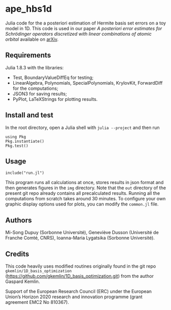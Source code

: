 # ape_hbs1d

Julia code for the a posteriori estimation of Hermite basis set errors on a toy model in 1D. This code is used in our paper _A posteriori error estimates for Schrödinger operators discretized with linear combinations of atomic orbital_ available on [arXiv](pending).

## Requirements

Julia 1.8.3 with the libraries:
- Test, BoundaryValueDiffEq for testing;
- LinearAlgebra, Polynomials, SpecialPolynomials, KrylovKit, ForwardDiff for the computations;
- JSON3 for saving results;
- PyPlot, LaTeXStrings for plotting results.

## Install and test

In the root directory, open a Julia shell with `julia --project` and then run
```
using Pkg
Pkg.instantiate()
Pkg.test()
```

## Usage

```
include("run.jl")
```

This program runs all calculations at once, stores results in json format and then generates figures in the `img` directory. Note that the `out` directory of the present git repo already contains all precalculated results.  Running all the computations from scratch takes around 30 minutes. To configure your own graphic display options used for plots, you can modify the `common.jl` file.

## Authors

Mi-Song Dupuy (Sorbonne Université), Geneviève Dusson (Université de Franche Comté, CNRS), Ioanna-Maria Lygatsika (Sorbonne Université).

## Credits

This code heavily uses modified routines originally found in the git repo `gkemlin/1D_basis_optimization` (https://github.com/gkemlin/1D_basis_optimization.git) from the author Gaspard Kemlin.

Support of the European Research Council (ERC) under the European Union’s Horizon 2020 research and innovation programme (grant agreement EMC2 No 810367).
